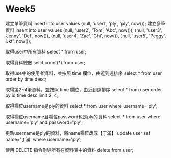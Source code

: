 # Week5

建立單筆資料
insert into user values
(null, 'user1', 'ply', 'ply', now());
建立多筆資料
insert into user values
(null, 'user2', 'Tom', 'Abc', now()),
(null, 'user3', 'Jenny', 'Def', now()),
(null, 'user4', 'Zac', 'Ghi', now()),
(null, 'user5', 'Peggy', 'Jkf', now());

取得user中所有資料
select * from user;

取得資料總數
selct count(*) from user;

取得use中的使用者資料，並按照 time 欄位，由近到遠排序
select * from user order by time desc;

取得第2~4筆資料，並按照 time 欄位，由近到遠排序
select * from user order by id,time desc limit 2, 4;

取得欄位username是ply的資料
select * from user where username='ply';

取得欄位username且欄位password也是ply的資料
select * from user where username='ply' and password='ply';

更新username是ply的資料，將name欄位改成【丁滿】
update user set name='丁滿' where username='ply';

使用 DELETE 指令刪除所有在資料表中的資料
delete from user;
